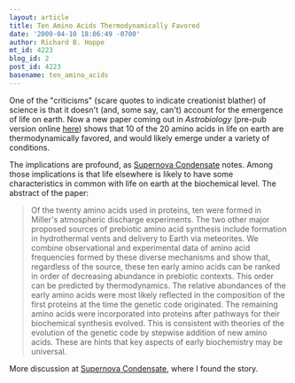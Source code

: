```yaml
---
layout: article
title: Ten Amino Acids Thermodynamically Favored
date: '2009-04-10 18:06:49 -0700'
author: Richard B. Hoppe
mt_id: 4223
blog_id: 2
post_id: 4223
basename: ten_amino_acids
---
```

One of the "criticisms" (scare quotes to indicate creationist blather) of science is that it doesn't (and, some say, can't) account for the emergence of life on earth.  Now a new paper coming out in _Astrobiology_ (pre-pub version online [here](http://arxiv.org/abs/0904.0402)) shows that 10 of the 20 amino acids in life on earth are thermodynamically favored, and would likely emerge under a variety of conditions.

The implications are profound, as [Supernova Condensate](http://invaderxan.livejournal.com/80849.html) notes.  Among those implications is that life elsewhere is likely to have some characteristics in common with life on earth at the biochemical level.  The abstract of the paper:

> Of the twenty amino acids used in proteins, ten were formed in Miller's atmospheric discharge experiments. The two other major proposed sources of prebiotic amino acid synthesis include formation in hydrothermal vents and delivery to Earth via meteorites. We combine observational and experimental data of amino acid frequencies formed by these diverse mechanisms and show that, regardless of the source, these ten early amino acids can be ranked in order of decreasing abundance in prebiotic contexts. This order can be predicted by thermodynamics. The relative abundances of the early amino acids were most likely reflected in the composition of the first proteins at the time the genetic code originated. The remaining amino acids were incorporated into proteins after pathways for their biochemical synthesis evolved. This is consistent with theories of the evolution of the genetic code by stepwise addition of new amino acids. These are hints that key aspects of early biochemistry may be universal. 

More discussion at [Supernova Condensate](http://invaderxan.livejournal.com/80849.html), where I found the story.
